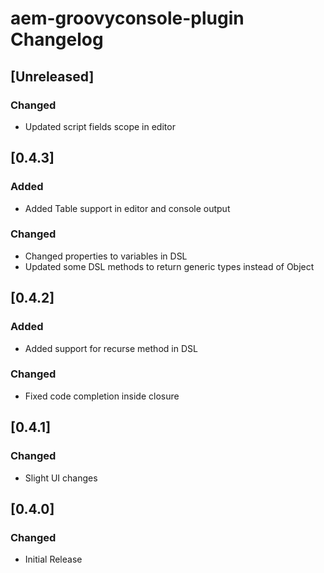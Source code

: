 <!-- Keep a Changelog guide -> https://keepachangelog.com -->

# aem-groovyconsole-plugin Changelog

## [Unreleased]
### Changed
- Updated script fields scope in editor

## [0.4.3]
### Added
- Added Table support in editor and console output

### Changed
- Changed properties to variables in DSL
- Updated some DSL methods to return generic types instead of Object

## [0.4.2]
### Added
- Added support for recurse method in DSL

### Changed
- Fixed code completion inside closure

## [0.4.1]
### Changed
- Slight UI changes

## [0.4.0]
### Changed
- Initial Release